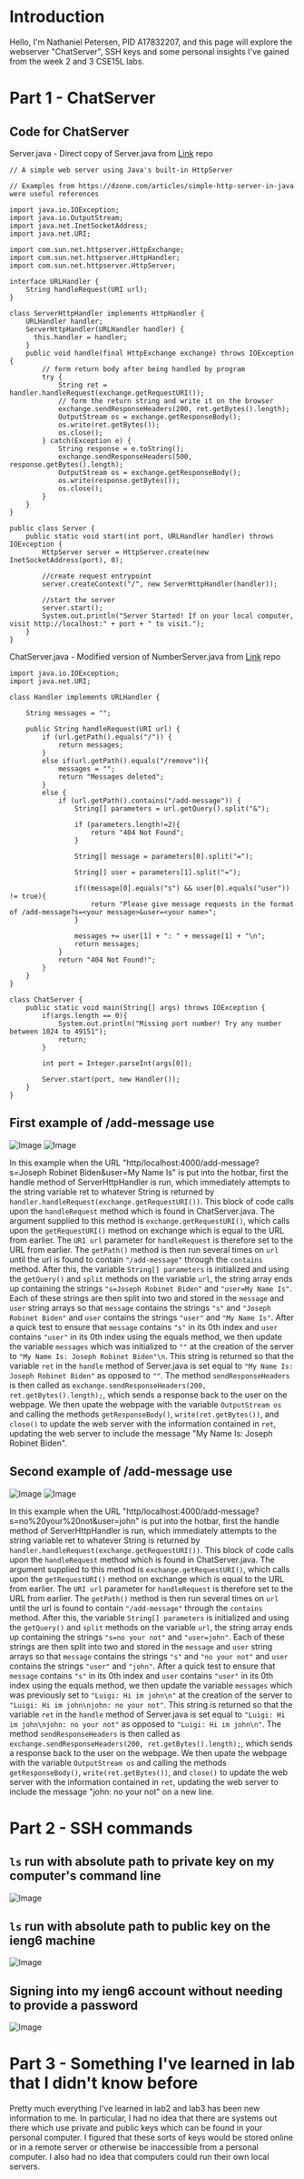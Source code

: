 # Introduction
Hello, I'm Nathaniel Petersen, PID A17832207, and this page will explore the webserver "ChatServer", SSH keys and some personal insights I've gained from the week 2 and 3 CSE15L labs.

# Part 1 - ChatServer
## Code for ChatServer

Server.java - Direct copy of Server.java from [Link](https://github.com/ucsd-cse15l-s24/wavelet) repo
```
// A simple web server using Java's built-in HttpServer

// Examples from https://dzone.com/articles/simple-http-server-in-java were useful references

import java.io.IOException;
import java.io.OutputStream;
import java.net.InetSocketAddress;
import java.net.URI;

import com.sun.net.httpserver.HttpExchange;
import com.sun.net.httpserver.HttpHandler;
import com.sun.net.httpserver.HttpServer;

interface URLHandler {
    String handleRequest(URI url);
}

class ServerHttpHandler implements HttpHandler {
    URLHandler handler;
    ServerHttpHandler(URLHandler handler) {
      this.handler = handler;
    }
    public void handle(final HttpExchange exchange) throws IOException {
        // form return body after being handled by program
        try {
            String ret = handler.handleRequest(exchange.getRequestURI());
            // form the return string and write it on the browser
            exchange.sendResponseHeaders(200, ret.getBytes().length);
            OutputStream os = exchange.getResponseBody();
            os.write(ret.getBytes());
            os.close();
        } catch(Exception e) {
            String response = e.toString();
            exchange.sendResponseHeaders(500, response.getBytes().length);
            OutputStream os = exchange.getResponseBody();
            os.write(response.getBytes());
            os.close();
        }
    }
}

public class Server {
    public static void start(int port, URLHandler handler) throws IOException {
        HttpServer server = HttpServer.create(new InetSocketAddress(port), 0);

        //create request entrypoint
        server.createContext("/", new ServerHttpHandler(handler));

        //start the server
        server.start();
        System.out.println("Server Started! If on your local computer, visit http://localhost:" + port + " to visit.");
    }
}
```

ChatServer.java - Modified version of NumberServer.java from [Link](https://github.com/ucsd-cse15l-s24/wavelet) repo
```
import java.io.IOException;
import java.net.URI;

class Handler implements URLHandler {
    
    String messages = "";

    public String handleRequest(URI url) {
        if (url.getPath().equals("/")) {
            return messages;
        }
        else if(url.getPath().equals("/remove")){
            messages = "";
            return "Messages deleted";
        } 
        else {
            if (url.getPath().contains("/add-message")) {
                String[] parameters = url.getQuery().split("&");

                if (parameters.length!=2){
                    return "404 Not Found";
                }

                String[] message = parameters[0].split("=");

                String[] user = parameters[1].split("=");

                if((message[0].equals("s") && user[0].equals("user")) != true){
                    return "Please give message requests in the format of /add-message?s=<your message>&user=<your name>";
                }

                messages += user[1] + ": " + message[1] + "\n";
                return messages;
            }
            return "404 Not Found!";
        }
    }
}

class ChatServer {
    public static void main(String[] args) throws IOException {
        if(args.length == 0){
            System.out.println("Missing port number! Try any number between 1024 to 49151");
            return;
        }

        int port = Integer.parseInt(args[0]);

        Server.start(port, new Handler());
    }
}
```

## First example of /add-message use
![Image](example2.jpg)
![Image](example1.jpg)

In this example when the URL "http/localhost:4000/add-message?s=Joseph Robinet Biden&user=My Name Is" is put into the hotbar, first the handle method of ServerHttpHandler is run, which immediately attempts to the string variable ret to whatever String is returned by `handler.handleRequest(exchange.getRequestURI())`. This block of code calls upon the `handleRequest` method which is found in ChatServer.java. The argument supplied to this method is `exchange.getRequestURI()`, which calls upon the `getRequestURI()` method on exchange which is equal to the URL from earlier. The `URI url` parameter for `handleRequest` is therefore set to the URL from earlier. The `getPath()` method is then run several times on `url` until the url is found to contain `"/add-message"` through the `contains` method. After this, the variable `String[] parameters` is initialized and using the `getQuery()` and `split` methods on the variable `url`, the string array ends up containing the strings `"s=Joseph Robinet Biden"` and `"user=My Name Is"`. Each of these strings are then split into two and stored in the `message` and `user` string arrays so that `message` contains the strings `"s"` and `"Joseph Robinet Biden"` and `user` contains the strings `"user"` and `"My Name Is"`. After a quick test to ensure that `message` contains `"s"` in its 0th index and `user` contains `"user"` in its 0th index using the equals method, we then update the variable `messages` which was initialized to `""` at the creation of the server to `"My Name Is: Joseph Robinet Biden"\n`. This string is returned so that the variable `ret` in the `handle` method of Server.java is set equal to `"My Name Is: Joseph Robinet Biden"` as opposed to `""`. The method `sendResponseHeaders` is then called as `exchange.sendResponseHeaders(200, ret.getBytes().length);`, which sends a response back to the user on the webpage. We then upate the webpage with the variable `OutputStream os` and calling the methods `getResponseBody()`, `write(ret.getBytes())`, and `close()` to update the web server with the information contained in `ret`, updating the web server to include the message "My Name Is: Joseph Robinet Biden".


## Second example of /add-message use
![Image](example3.jpg)
![Image](example4.jpg)

In this example when the URL "http/localhost:4000/add-message?s=no%20your%20not&user=john" is put into the hotbar, first the handle method of ServerHttpHandler is run, which immediately attempts to the string variable ret to whatever String is returned by `handler.handleRequest(exchange.getRequestURI())`. This block of code calls upon the `handleRequest` method which is found in ChatServer.java. The argument supplied to this method is `exchange.getRequestURI()`, which calls upon the `getRequestURI()` method on exchange which is equal to the URL from earlier. The `URI url` parameter for `handleRequest` is therefore set to the URL from earlier. The `getPath()` method is then run several times on `url` until the url is found to contain `"/add-message"` through the `contains` method. After this, the variable `String[] parameters` is initialized and using the `getQuery()` and `split` methods on the variable `url`, the string array ends up containing the strings `"s=no your not"` and `"user=john"`. Each of these strings are then split into two and stored in the `message` and `user` string arrays so that `message` contains the strings `"s"` and `"no your not"` and `user` contains the strings `"user"` and `"john"`. After a quick test to ensure that `message` contains `"s"` in its 0th index and `user` contains `"user"` in its 0th index using the equals method, we then update the variable `messages` which was previously set to `"Luigi: Hi im john\n"` at the creation of the server to `"Luigi: Hi im john\njohn: no your not"`. This string is returned so that the variable `ret` in the `handle` method of Server.java is set equal to `"Luigi: Hi im john\njohn: no your not"` as opposed to `"Luigi: Hi im john\n"`. The method `sendResponseHeaders` is then called as `exchange.sendResponseHeaders(200, ret.getBytes().length);`, which sends a response back to the user on the webpage. We then upate the webpage with the variable `OutputStream os` and calling the methods `getResponseBody()`, `write(ret.getBytes())`, and `close()` to update the web server with the information contained in `ret`, updating the web server to include the message "john: no your not" on a new line.

# Part 2 - SSH commands
## `ls` run with absolute path to private key on my computer's command line
![Image](example5.jpg)

## `ls` run with absolute path to public key on the ieng6 machine
![Image](example6.jpg)

## Signing into my ieng6 account without needing to provide a password
![Image](example7.jpg)

# Part 3 - Something I've learned in lab that I didn't know before
Pretty much everything I've learned in lab2 and lab3 has been new information to me. In particular, I had no idea that there are systems out there which use private and public keys which can be found in your personal computer. I figured that these sorts of keys would be stored online or in a remote server or otherwise be inaccessible from a personal computer. I also had no idea that computers could run their own local servers.



